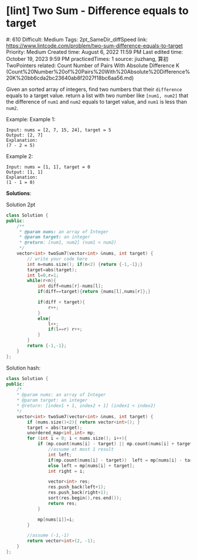 # [lint] Two Sum - Difference equals to target

#: 610
Difficult: Medium
Tags: 2pt_SameDir_diffSpeed
link: https://www.lintcode.com/problem/two-sum-difference-equals-to-target
Priority: Medium
Created time: August 6, 2022 11:59 PM
Last edited time: October 19, 2023 9:59 PM
practicedTimes: 1
source: jiuzhang, 算初TwoPointers
related: Count Number of Pairs With Absolute Difference K (Count%20Number%20of%20Pairs%20With%20Absolute%20Difference%20K%20bb6cda2bc23640ab8f2027f18bc6aa56.md)

Given an sorted array of integers, find two numbers that their `difference` equals to a target value.
return a list with two number like `[num1, num2]` that the difference of `num1` and `num2` equals to target value, and `num1` is less than `num2`.

Example:
Example 1:

```
Input: nums = [2, 7, 15, 24], target = 5
Output: [2, 7]
Explanation:
(7 - 2 = 5)

```

Example 2:

```
Input: nums = [1, 1], target = 0
Output: [1, 1]
Explanation:
(1 - 1 = 0)

```

**Solutions**:

Solution 2pt

```cpp
class Solution {
public:
    /**
     * @param nums: an array of Integer
     * @param target: an integer
     * @return: [num1, num2] (num1 < num2)
     */
    vector<int> twoSum7(vector<int> &nums, int target) {
        // write your code here
        int n=nums.size(); if(n<2) {return {-1,-1};}
        target=abs(target);
        int l=0,r=1;
        while(r<n){
            int diff=nums[r]-nums[l];
            if(diff==target){return {nums[l],nums[r]};}

            if(diff < target){
                r++;
            }
            else{
                l++;
                if(l==r) r++;
            }
        }
        return {-1,-1};
    }
};
```

Solution hash:

```cpp
class Solution {
public:
	/*
	* @param nums: an array of Integer
	* @param target: an integer
	* @return: [index1 + 1, index2 + 1] (index1 < index2)
	*/
	vector<int> twoSum7(vector<int> &nums, int target) {
		if (nums.size()<2){ return vector<int>(); }
		target = abs(target);
		unordered_map<int,int> mp;
		for (int i = 0; i < nums.size(); i++){
			if (mp.count(nums[i] - target) || mp.count(nums[i] + target)){//if success
				//assume at most 1 result
				int left;
				if(mp.count(nums[i] - target))  left = mp[nums[i] - target];
				else left = mp[nums[i] + target];
				int right = i;

				vector<int> res;
				res.push_back(left+1);
				res.push_back(right+1);
				sort(res.begin(),res.end());
				return res;
			}

			mp[nums[i]]=i;
		}

		//assume (-1,-1)
		return vector<int>(2, -1);
	}
};
```